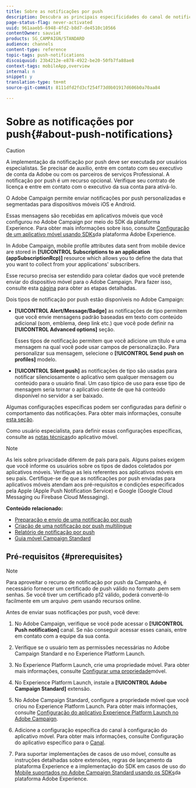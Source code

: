 ```yaml
---
title: Sobre as notificações por push
description: Descubra as principais especificidades do canal de notificação por push no Adobe Campaign.
page-status-flag: never-activated
uuid: 961aaeb5-6948-4fd2-b8d7-de4510c10566
contentOwner: sauviat
products: SG_CAMPAIGN/STANDARD
audience: channels
content-type: reference
topic-tags: push-notifications
discoiquuid: 23b4212e-e878-4922-be20-50fb7fa88ae8
context-tags: mobileApp,overview
internal: n
snippet: y
translation-type: tm+mt
source-git-commit: 8111dfd2fd3cf254f73d0b01917d606b0a70aa84

---
```



# Sobre as notificações por push{#about-push-notifications}

>[!CAUTION]
>
>A implementação da notificação por push deve ser executada por usuários especialistas. Se precisar de auxílio, entre em contato com seu executivo de conta da Adobe ou com os parceiros de serviços Professional. A notificação por push é um recurso opcional. Verifique seu contrato de licença e entre em contato com o executivo da sua conta para ativá-lo.

O Adobe Campaign permite enviar notificações por push personalizadas e segmentadas para dispositivos móveis iOS e Android.

Essas mensagens são recebidas em aplicativos móveis que você configurou no Adobe Campaign por meio do SDK da plataforma Experience. Para obter mais informações sobre isso, consulte [Configuração de um aplicativo móvel usando SDKs](https://helpx.adobe.com/campaign/kb/configuring-app-sdk.html)da plataforma Adobe Experience.

In Adobe Campaign, mobile profile attributes data sent from mobile device are stored in **[!UICONTROL Subscriptions to an application (appSubscriptionRcp)]** resource which allows you to define the data that you want to collect from your applications&#39; subscribers.

Esse recurso precisa ser estendido para coletar dados que você pretende enviar do dispositivo móvel para o Adobe Campaign. Para fazer isso, consulte esta [página](../../developing/using/extending-the-subscriptions-to-an-application-resource.md) para obter as etapas detalhadas.

Dois tipos de notificação por push estão disponíveis no Adobe Campaign:

* **[!UICONTROL Alert/Message/Badge]** as notificações de tipo permitem que você envie mensagens padrão baseadas em texto com conteúdo adicional (som, emblema, deep link etc.) que você pode definir na **[!UICONTROL Advanced options]** seção.

   Esses tipos de notificação permitem que você adicione um título e uma mensagem na qual você pode usar campos de personalização. Para personalizar sua mensagem, selecione o **[!UICONTROL Send push on profiles]** modelo.

* **[!UICONTROL Silent push]** as notificações de tipo são usadas para notificar silenciosamente o aplicativo sem qualquer mensagem ou conteúdo para o usuário final. Um caso típico de uso para esse tipo de mensagem seria tornar o aplicativo ciente de que há conteúdo disponível no servidor a ser baixado.

Algumas configurações específicas podem ser configuradas para definir o comportamento das notificações. Para obter mais informações, consulte [esta seção](../../channels/using/customizing-a-push-notification.md).

Como usuário especialista, para definir essas configurações específicas, consulte as [notas técnicas](https://helpx.adobe.com/br/campaign/kb/acs-article-list.html)do aplicativo móvel.

>[!NOTE]
>
>As leis sobre privacidade diferem de país para país. Alguns países exigem que você informe os usuários sobre os tipos de dados coletados por aplicativos móveis. Verifique as leis referentes aos aplicativos móveis em seu país. Certifique-se de que as notificações por push enviadas para aplicativos móveis atendam aos pré-requisitos e condições especificados pela Apple (Apple Push Notification Service) e Google (Google Cloud Messaging ou Firebase Cloud Messaging).

**Conteúdo relacionado:**

* [Preparação e envio de uma notificação por push](../../channels/using/preparing-and-sending-a-push-notification.md)
* [Criação de uma notificação por push multilíngue](../../channels/using/creating-a-multilingual-push-notification.md)
* [Relatório de notificação por push](../../reporting/using/push-notification-report.md)
* [Guia móvel Campaign Standard](https://helpx.adobe.com/br/campaign/kb/acs-mobile.html)

## Pré-requisitos {#prerequisites}

>[!NOTE]
>Para aproveitar o recurso de notificação por push da Campanha, é necessário fornecer um certificado de push válido no formato .pem sem senhas.
Se você tiver um certificado p12 válido, poderá convertê-lo facilmente em um arquivo .pem usando recursos online.

Antes de enviar suas notificações por push, você deve:

1. No Adobe Campaign, verifique se você pode acessar o **[!UICONTROL Push notification]** canal. Se não conseguir acessar esses canais, entre em contato com a equipe da sua conta.

1. Verifique se o usuário tem as permissões necessárias no Adobe Campaign Standard e no Experience Platform Launch.

1. No Experience Platform Launch, crie uma propriedade móvel. Para obter mais informações, consulte [Configurar uma propriedade](https://aep-sdks.gitbook.io/docs/getting-started/create-a-mobile-property)móvel.

1. No Experience Platform Launch, instale a **[!UICONTROL Adobe Campaign Standard]** extensão.

1. No Adobe Campaign Standard, configure a propriedade móvel que você criou no Experience Platform Launch. Para obter mais informações, consulte [Configuração do aplicativo Experience Platform Launch no Adobe Campaign](https://helpx.adobe.com/campaign/kb/configuring-app-sdk.html#SettingupyourAdobeExperiencePlatformLaunchapplicationinAdobeCampaign).

1. Adicione a configuração específica do canal à configuração do aplicativo móvel. Para obter mais informações, consulte Configuração do aplicativo específico para o [Canal](https://helpx.adobe.com/campaign/kb/configuring-app-sdk.html#ChannelspecificapplicationconfigurationinAdobeCampaign).

1. Para suportar implementações de casos de uso móvel, consulte as instruções detalhadas sobre extensões, regras de lançamento da plataforma Experience e a implementação do SDK em casos de uso do [Mobile suportados no Adobe Campaign Standard usando os SDKs](https://helpx.adobe.com/campaign/kb/configure-launch-rules-acs-use-cases.html)da plataforma Adobe Experience.